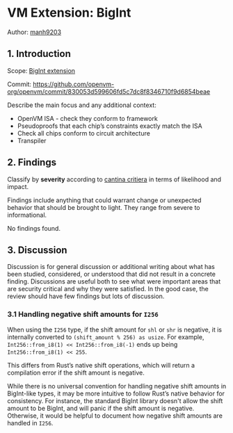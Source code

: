 # VM Extension: BigInt

Author: [manh9203](https://github.com/manh9203)

## 1. Introduction

Scope: [BigInt extension](https://github.com/openvm-org/openvm/tree/main/extensions/bigint)

Commit: <https://github.com/openvm-org/openvm/commit/830053d599606fd5c7dc8f8346710f9d6854beae>

Describe the main focus and any additional context:

- OpenVM ISA - check they conform to framework
- Pseudoproofs that each chip’s constraints exactly match the ISA
- Check all chips conform to circuit architecture
- Transpiler

## 2. Findings

Classify by **severity** according to [cantina critiera](https://docs.cantina.xyz/cantina-docs/cantina-competitions/judging-process/finding-severity-criteria) in terms of likelihood and impact.

Findings include anything that could warrant change or unexpected behavior that should be brought to light. They range from severe to informational.

No findings found.

## 3. Discussion

Discussion is for general discussion or additional writing about what has been studied, considered, or understood that did not result in a concrete finding. Discussions are useful both to see what were important areas that are security critical and why they were satisfied. In the good case, the review should have few findings but lots of discussion.

### 3.1 Handling negative shift amounts for `I256`

When using the `I256` type, if the shift amount for `shl` or `shr` is negative, it is internally converted to `(shift_amount % 256) as usize`. For example, `Int256::from_i8(1) << Int256::from_i8(-1)` ends up being `Int256::from_i8(1) << 255`.

This differs from Rust’s native shift operations, which will return a compilation error if the shift amount is negative.

While there is no universal convention for handling negative shift amounts in BigInt-like types, it may be more intuitive to follow Rust’s native behavior for consistency. For instance, the standard BigInt library doesn't allow the shift amount to be BigInt, and will panic if the shift amount is negative. Otherwise, it would be helpful to document how negative shift amounts are handled in `I256`.
